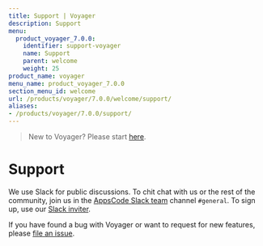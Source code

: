 ```yaml
---
title: Support | Voyager
description: Support
menu:
  product_voyager_7.0.0:
    identifier: support-voyager
    name: Support
    parent: welcome
    weight: 25
product_name: voyager
menu_name: product_voyager_7.0.0
section_menu_id: welcome
url: /products/voyager/7.0.0/welcome/support/
aliases:
- /products/voyager/7.0.0/support/
---
```


> New to Voyager? Please start [here](/products/voyager/7.0.0/concepts/overview).

# Support

We use Slack for public discussions. To chit chat with us or the rest of the community, join us in the [AppsCode Slack team](https://appscode.slack.com/messages/C0XQFLGRM/details/) channel `#general`. To sign up, use our [Slack inviter](https://slack.appscode.com/).

If you have found a bug with Voyager or want to request for new features, please [file an issue](https://github.com/appscode/voyager/issues/new).
